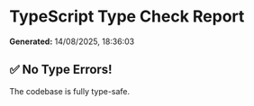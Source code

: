 # TypeScript Type Check Report

**Generated:** 14/08/2025, 18:36:03

## ✅ No Type Errors!

The codebase is fully type-safe.
